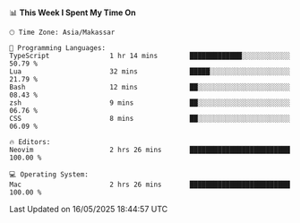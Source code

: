 <!--START_SECTION:waka-->
📊 **This Week I Spent My Time On** 

```text
🕑︎ Time Zone: Asia/Makassar

💬 Programming Languages: 
TypeScript               1 hr 14 mins        █████████████░░░░░░░░░░░░   50.79 % 
Lua                      32 mins             █████░░░░░░░░░░░░░░░░░░░░   21.79 % 
Bash                     12 mins             ██░░░░░░░░░░░░░░░░░░░░░░░   08.43 % 
zsh                      9 mins              ██░░░░░░░░░░░░░░░░░░░░░░░   06.76 % 
CSS                      8 mins              ██░░░░░░░░░░░░░░░░░░░░░░░   06.09 % 

🔥 Editors: 
Neovim                   2 hrs 26 mins       █████████████████████████   100.00 % 

💻 Operating System: 
Mac                      2 hrs 26 mins       █████████████████████████   100.00 % 
```


 Last Updated on 16/05/2025 18:44:57 UTC
<!--END_SECTION:waka-->
